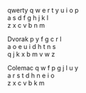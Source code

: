 qwerty
 q w e r t y u i o p <br>
 a s d f g h j k l <br>
  z x c v b n m <br>

Dvorak
      p y f g c r l <br>
  a o e u i d h t n s <br>
  q j k x b m v w z <br>
  
Colemac
  q w f p g j l u y <br>
 a r s t d h n e i o <br>
  z x c v b k m <br>

